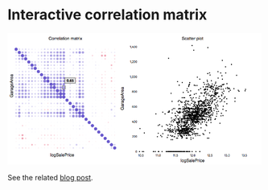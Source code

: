 # Interactive correlation matrix

![Interactive correlation matrix](screenshot.png?raw=true)

See the related [blog post](https://ensley.github.io/blog/interactive-correlation-matrix-with-d3/).
